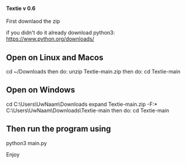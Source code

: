 #### Textie v 0.6

First downlaod the zip

if you didn't do it already download python3: https://www.python.org/downloads/

## Open on Linux and Macos
cd ~/Downloads then do:
unzip Textie-main.zip then do:
cd Textie-main

## Open on Windows
cd C:\Users\UwNaam\Downloads
expand Textie-main.zip -F:* C:\Users\UwNaam\Downloads\Textie-main then do:
cd Textie-main

## Then run the program using
python3 main.py


Enjoy
